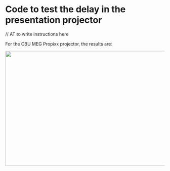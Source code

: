 # Code to test the delay in the presentation projector

// AT to write instructions here

For the CBU MEG Propixx projector, the results are:

<img src="assets/overview_graphic.png" width="604" height="363">
